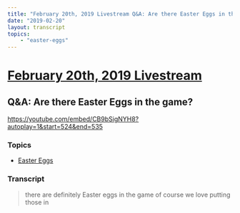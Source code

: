 ```yaml
---
title: "February 20th, 2019 Livestream Q&A: Are there Easter Eggs in the game?"
date: "2019-02-20"
layout: transcript
topics:
    - "easter-eggs"
---
```

# [February 20th, 2019 Livestream](../2019-02-20.md)
## Q&A: Are there Easter Eggs in the game?
https://youtube.com/embed/CB9bSigNYH8?autoplay=1&start=524&end=535

### Topics
* [Easter Eggs](../topics/easter-eggs.md)

### Transcript

> there are definitely Easter eggs in the game of course we love putting those in
